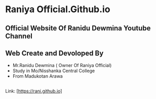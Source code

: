 # Raniya Official.Github.io

## Official Website Of Ranidu Dewmina Youtube Channel

## Web Create and Devoloped By 

* Mr.Ranidu Dewmina  ( Owner Of Raniya Official)
* Study in Mo/Nisshanka Central College
* From Madukotan Arawa

##  

 Link: [https://rani.github.io]
